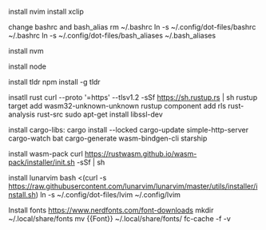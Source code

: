 install nvim
install xclip

change bashrc and bash_alias
	rm ~/.bashrc
	ln -s ~/.config/dot-files/bashrc ~/.bashrc
	ln -s ~/.config/dot-files/bash_aliases ~/.bash_aliases

install nvm	

install node

install tldr
	npm install -g tldr

insatll rust
	curl --proto '=https' --tlsv1.2 -sSf https://sh.rustup.rs | sh
  	rustup target add wasm32-unknown-unknown
	rustup component add rls rust-analysis rust-src
	sudo apt-get install libssl-dev

install cargo-libs:
  	cargo install --locked cargo-update simple-http-server cargo-watch bat cargo-generate wasm-bindgen-cli starship

install wasm-pack
	curl https://rustwasm.github.io/wasm-pack/installer/init.sh -sSf | sh 


install lunarvim
  	bash <(curl -s https://raw.githubusercontent.com/lunarvim/lunarvim/master/utils/installer/install.sh)
  	ln -s ~/.config/dot-files/lvim ~/.config/lvim

Install fonts
	https://www.nerdfonts.com/font-downloads
	mkdir ~/.local/share/fonts
	mv {{Font}} ~/.local/share/fonts/
	fc-cache -f -v
